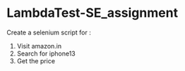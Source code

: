 # LambdaTest-SE_assignment

Create a selenium script for :
1.   Visit amazon.in
2.   Search for iphone13
3.   Get the price
